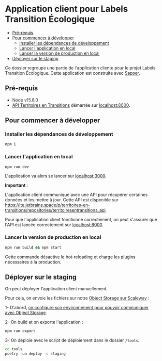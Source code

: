 # Application client pour Labels Transition Écologique

- [Pré-requis](#pré-requis)
- [Pour commencer à développer](#pour-commencer-à-développer)
    - [Installer les dépendances de
      développement](#installer-les-dépendances-de-développement)
    - [Lancer l'application en local](#lancer-l-application-en-local)
    - [Lancer la version de production en local](#lancer-la-version-de-production-en-local)
- [Déployer sur le staging](#déployer-sur-le-staging)
    
Ce dossier regroupe une partie de l'application cliente pour le projet Labels Transition
Écologique. Cette application est construite avec [Sapper](https://sapper.svelte.dev/).

## Pré-requis

- Node v15.6.0
- [API Territoires en Transitions](https://lte.jetbrains.space/p/territoires-en-transitions/repositories/territoiresentransitions_api) 
  démarrée sur [localhost:8000](http://localhost:8000).

## Pour commencer à développer

### Installer les dépendances de développement

```sh
npm i
```

### Lancer l'application en local

```sh
npm run dev
```

L'application va alors se lancer sur [localhost:3000](http://localhost:3000).

**Important** :

L'application client communique avec une API pour récupérer certaines données et les mettre à jour. Cette API est
disponible sur https://lte.jetbrains.space/p/territoires-en-transitions/repositories/territoiresentransitions_api.

Pour que l'application client fonctionne correctement, on peut s'assurer que l'API est lancée correctement sur
[localhost:8000](http://localhost:8000).

### Lancer la version de production en local

```sh
npm run build && npm start
```
Cette commande désactive le hot-reloading et charge les plugins nécessaires à la production.

## Déployer sur le staging

On peut déployer l'application client manuellement.

Pour cela, on envoie les fichiers sur notre [Object Storage sur
Scaleway](https://www.scaleway.com/en/docs/object-storage-feature/) :

1- D'abord, [on configure son environnement pour pouvoir communiquer avec
Object
Storage](https://github.com/labels-transition/documentation/blob/main/tech/setup/deploiement.md).

2- On build et on exporte l'application :
```sh
npm run export
```

3- On déploie avec le script de déploiement dans le dossier `/tools`: 
```sh
cd tools
poetry run deploy -s staging
```